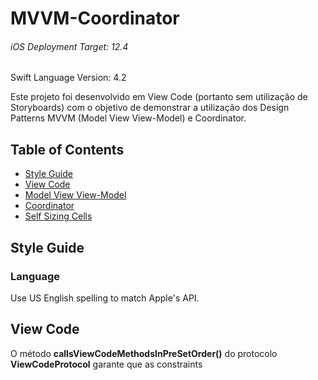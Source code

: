# MVVM-Coordinator

###### iOS Deployment Target: 12.4  
Swift Language Version: 4.2

Este projeto foi desenvolvido em View Code (portanto sem utilização de Storyboards) com o objetivo de demonstrar a utilização dos Design Patterns MVVM (Model View View-Model) e Coordinator.

## Table of Contents
* [Style Guide](#style-guide)
* [View Code](#view-code)
* [Model View View-Model](#model-view-viewmodel)
* [Coordinator](#coordinator)
* [Self Sizing Cells](#self-sizing-cells)

## Style Guide

### Language

Use US English spelling to match Apple's API.

## View Code

O método **callsViewCodeMethodsInPreSetOrder()** do protocolo **ViewCodeProtocol** garante que as constraints


